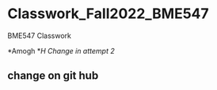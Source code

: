 # Classwork_Fall2022_BME547
BME547 Classwork

*Amogh
**H
    *Change in attempt 2**
    
   ## change on git hub
    
